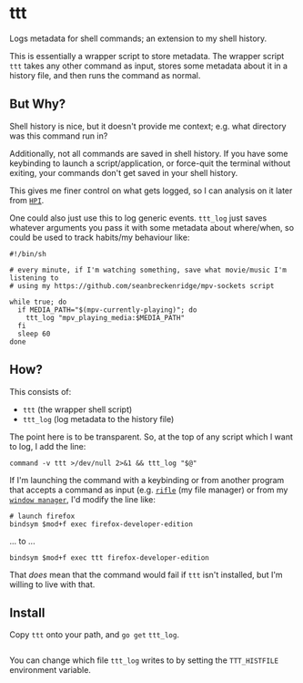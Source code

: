# ttt

Logs metadata for shell commands; an extension to my shell history.

This is essentially a wrapper script to store metadata. The wrapper script `ttt` takes any other command as input, stores some metadata about it in a history file, and then runs the command as normal.

## But Why?

Shell history is nice, but it doesn't provide me context; e.g. what directory was this command run in?

Additionally, not all commands are saved in shell history. If you have some keybinding to launch a script/application, or force-quit the terminal without exiting, your commands don't get saved in your shell history.

This gives me finer control on what gets logged, so I can analysis on it later from [`HPI`](https://github.com/seanbreckenridge/HPI).

One could also just use this to log generic events. `ttt_log` just saves whatever arguments you pass it with some metadata about where/when, so could be used to track habits/my behaviour like:

```
#!/bin/sh

# every minute, if I'm watching something, save what movie/music I'm listening to
# using my https://github.com/seanbreckenridge/mpv-sockets script

while true; do
  if MEDIA_PATH="$(mpv-currently-playing)"; do
    ttt_log "mpv_playing_media:$MEDIA_PATH"
  fi
  sleep 60
done
```

## How?

This consists of:
  - `ttt` (the wrapper shell script)
  - `ttt_log` (log metadata to the history file)

The point here is to be transparent. So, at the top of any script which I want to log, I add the line:

```
command -v ttt >/dev/null 2>&1 && ttt_log "$@"
```

If I'm launching the command with a keybinding or from another program that accepts a command as input (e.g. [`rifle`](https://github.com/ranger/ranger) (my file manager) or from my [`window manager`](https://i3wm.org/), I'd modify the line like:

```
# launch firefox
bindsym $mod+f exec firefox-developer-edition
```

... to ...

```
bindsym $mod+f exec ttt firefox-developer-edition
```

That *does* mean that the command would fail if `ttt` isn't installed, but I'm willing to live with that.

## Install

Copy `ttt` onto your path, and `go get` `ttt_log`.

```
```

You can change which file `ttt_log` writes to by setting the `TTT_HISTFILE` environment variable.

